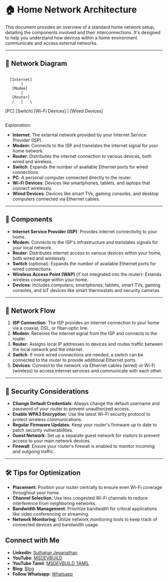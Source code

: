 
# 🏠 Home Network Architecture

This document provides an overview of a standard home network setup, detailing the components involved and their interconnections. It's designed to help you understand how devices within a home environment communicate and access external networks.

---

## 📡 Network Diagram

```

```
      [Internet]
           |
       [Modem]
           |
       [Router]
       /   |   \
  [PC] [Switch] [Wi-Fi Devices]
           |
    [Wired Devices]
```

```

*Explanation*:

- **Internet**: The external network provided by your Internet Service Provider (ISP).
- **Modem**: Connects to the ISP and translates the internet signal for your home network.
- **Router**: Distributes the internet connection to various devices, both wired and wireless.
- **Switch**: Expands the number of available Ethernet ports for wired connections.
- **PC**: A personal computer connected directly to the router.
- **Wi-Fi Devices**: Devices like smartphones, tablets, and laptops that connect wirelessly.
- **Wired Devices**: Devices like smart TVs, gaming consoles, and desktop computers connected via Ethernet cables.

---

## 🔧 Components

- **Internet Service Provider (ISP)**: Provides internet connectivity to your home.
- **Modem**: Connects to the ISP's infrastructure and translates signals for your local network.
- **Router**: Distributes internet access to various devices within your home, both wired and wirelessly.
- **Switch** (optional): Expands the number of available Ethernet ports for wired connections.
- **Wireless Access Point (WAP)** (if not integrated into the router): Extends wireless coverage within your home.
- **Devices**: Includes computers, smartphones, tablets, smart TVs, gaming consoles, and IoT devices like smart thermostats and security cameras.

---

## 🔌 Network Flow

1. **ISP Connection**: The ISP provides an internet connection to your home via a coaxial, DSL, or fiber-optic line.
2. **Modem**: Receives the internet signal from the ISP and connects to the router.
3. **Router**: Assigns local IP addresses to devices and routes traffic between the local network and the internet.
4. **Switch**: If more wired connections are needed, a switch can be connected to the router to provide additional Ethernet ports.
5. **Devices**: Connect to the network via Ethernet cables (wired) or Wi-Fi (wireless) to access internet services and communicate with each other.

---

## 🔐 Security Considerations

- **Change Default Credentials**: Always change the default username and password of your router to prevent unauthorized access.
- **Enable WPA3 Encryption**: Use the latest Wi-Fi security protocol to protect wireless communications.
- **Regular Firmware Updates**: Keep your router's firmware up to date to patch security vulnerabilities.
- **Guest Network**: Set up a separate guest network for visitors to prevent access to your main network devices.
- **Firewall**: Ensure your router's firewall is enabled to monitor incoming and outgoing traffic.

---

## 🛠️ Tips for Optimization

- **Placement**: Position your router centrally to ensure even Wi-Fi coverage throughout your home.
- **Channel Selection**: Use less congested Wi-Fi channels to reduce interference from neighboring networks.
- **Bandwidth Management**: Prioritize bandwidth for critical applications like video conferencing or streaming.
- **Network Monitoring**: Utilize network monitoring tools to keep track of connected devices and bandwidth usage.


## Connect with Me
- **LinkedIn**: [Suthahar Jeganathan](https://www.linkedin.com/in/jssuthahar/)
- **YouTube**: [MSDEVBUILD](https://www.youtube.com/@MSDEVBUILD)
- **YouTube Tamil**: [MSDEVBUILD TAMIL](https://www.youtube.com/@MSDEVBUILDTamil)
- **Blog**: [Blog](https://www.msdevbuild.com/)
- **Follow Whatsapp**: [Whatsapp](https://www.whatsapp.com/channel/0029Va5j2rHEFeXcTlUhQB0J)

